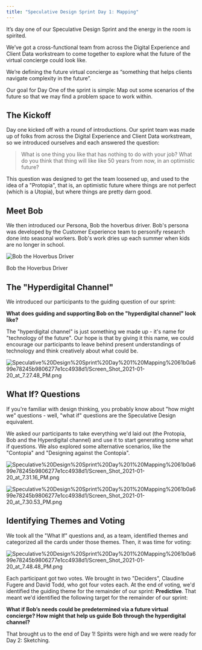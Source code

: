 ```yaml
---
title: "Speculative Design Sprint Day 1: Mapping"
---
```


It’s day one of our Speculative Design Sprint and the energy in the room is spirited. 

We’ve got a cross-functional team from across the Digital Experience and Client Data workstream to come together to explore what the future of the virtual concierge could look like.

We’re defining the future virtual concierge as “something that helps clients navigate complexity in the future”.

Our goal for Day One of the sprint is simple: Map out some scenarios of the future so that we may find a problem space to work within.

## The Kickoff

Day one kicked off with a round of introductions. Our sprint team was made up of folks from across the Digital Experience and Client Data workstream, so we introduced ourselves and each answered the question:

> What is one thing you like that has nothing to do with your job?  What do you think that thing will like like 50 years from now, in an optimistic future?

This question was designed to get the team loosened up, and used to the idea of a "Protopia", that is, an optimistic future where things are not perfect (which is a Utopia), but where things are pretty darn good.

## Meet Bob

We then introduced our Persona, Bob the hoverbus driver. Bob's persona was developed by the Customer Experience team to personify research done into seasonal workers. Bob's work dries up each summer when kids are no longer in school. 

![Bob the Hoverbus Driver](./Screen_Shot_2021-01-20_at_7.41.02_PM.png)

Bob the Hoverbus Driver

## The "Hyperdigital Channel"

We introduced our participants to the guiding question of our sprint:

**What does guiding and supporting Bob on the "hyperdigital channel" look like?**

The "hyperdigital channel" is just something we made up - it's name for "technology of the future". Our hope is that by giving it this name, we could encourage our participants to leave behind present understandings of technology and think creatively about what could be.

 

![Speculative%20Design%20Sprint%20Day%201%20Mapping%2061b0a699e78245b9806277e1cc4938d1/Screen_Shot_2021-01-20_at_7.27.48_PM.png](./Screen_Shot_2021-01-20_at_7.27.48_PM.png)

## What If? Questions

If you're familiar with design thinking, you probably know about "how might we" questions - well, "what if" questions are the Speculative Design equivalent.

We asked our participants to take everything we'd laid out (the Protopia, Bob and the Hyperdigital channel) and use it to start generating some what if questions. We also explored some alternative scenarios, like the "Contopia" and "Designing against the Contopia".

![Speculative%20Design%20Sprint%20Day%201%20Mapping%2061b0a699e78245b9806277e1cc4938d1/Screen_Shot_2021-01-20_at_7.31.16_PM.png](./Screen_Shot_2021-01-20_at_7.31.16_PM.png)

![Speculative%20Design%20Sprint%20Day%201%20Mapping%2061b0a699e78245b9806277e1cc4938d1/Screen_Shot_2021-01-20_at_7.30.53_PM.png](./Screen_Shot_2021-01-20_at_7.30.53_PM.png)

## Identifying Themes and Voting

We took all the "What If" questions and, as a team, identified themes and categorized all the cards under those themes. Then, it was time for voting:

![Speculative%20Design%20Sprint%20Day%201%20Mapping%2061b0a699e78245b9806277e1cc4938d1/Screen_Shot_2021-01-20_at_7.48.48_PM.png](./Screen_Shot_2021-01-20_at_7.48.48_PM.png)

Each participant got two votes. We brought in two "Deciders", Claudine Fugere and David Todd, who got four votes each. At the end of voting, we'd identified the guiding theme for the remainder of our sprint: **Predictive**. That meant we'd identified the following target for the remainder of our sprint:

**What if Bob’s needs could be predetermined via a future virtual concierge? How might that help us guide Bob through the hyperdigital channel?**

That brought us to the end of Day 1! Spirits were high and we were ready for Day 2: Sketching.
